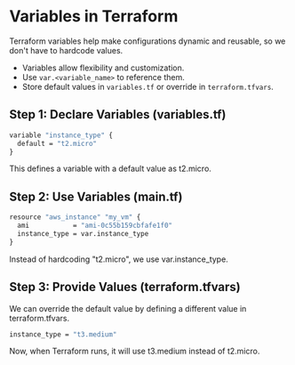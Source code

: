 # Variables in Terraform

Terraform variables help make configurations dynamic and reusable, so we don't have to hardcode values.

- Variables allow flexibility and customization.
- Use `var.<variable_name>` to reference them.
- Store default values in `variables.tf` or override in `terraform.tfvars`.

## Step 1: Declare Variables (variables.tf)

```cmd
variable "instance_type" {
  default = "t2.micro"
}
```
This defines a variable with a default value as  t2.micro.

## Step 2: Use Variables (main.tf)

```cmd
resource "aws_instance" "my_vm" {
  ami           = "ami-0c55b159cbfafe1f0"
  instance_type = var.instance_type
}
```
Instead of hardcoding "t2.micro", we use var.instance_type.

## Step 3: Provide Values (terraform.tfvars)
We can override the default value by defining a different value in terraform.tfvars.
```cmd
instance_type = "t3.medium"
```
Now, when Terraform runs, it will use t3.medium instead of t2.micro.
